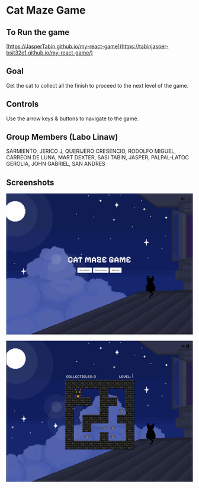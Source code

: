# Cat Maze Game

## To Run the game
[https://JasperTabin.github.io/my-react-game](https://tabinjasper-bsit32e1.github.io/my-react-game/)

## Goal

Get the cat to collect all the finish to proceed to the next level of the game.

## Controls

Use the arrow keys & buttons to navigate to the game.

## Group Members (Labo Linaw)
SARMIENTO, JERICO J, QUERIJERO
CRESENCIO, RODOLFO MIGUEL, CARREON
DE LUNA, MART DEXTER, SASI
TABIN, JASPER, PALPAL-LATOC
GEROLIA, JOHN GABRIEL, SAN ANDRES

## Screenshots

![TITLE SCREEN](https://raw.githubusercontent.com/JasperTabin/my-react-game/main/Game%20Screenshot%201.png)

![PLAY SCREEN](https://raw.githubusercontent.com/JasperTabin/my-react-game/main/Game%20Screenshot%202.png)
